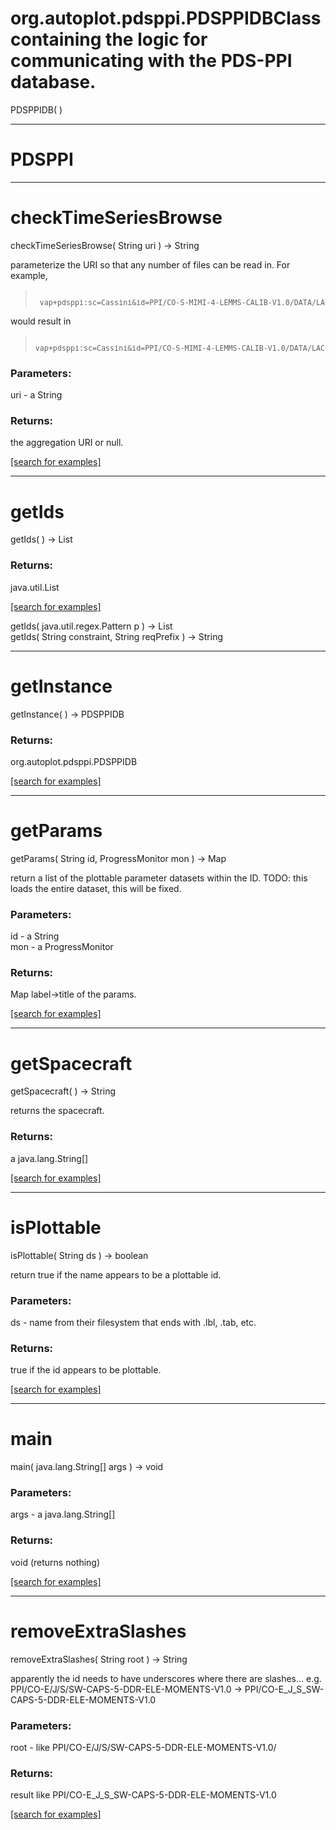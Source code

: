 # org.autoplot.pdsppi.PDSPPIDBClass containing the logic for communicating with the PDS-PPI database.
PDSPPIDB( )


***
<a name="PDSPPI"></a>
# PDSPPI



***
<a name="checkTimeSeriesBrowse"></a>
# checkTimeSeriesBrowse
checkTimeSeriesBrowse( String uri ) &rarr; String

parameterize the URI so that any number of files can be read in.  For example,
<blockquote><pre><small>
 vap+pdsppi:sc=Cassini&id=PPI/CO-S-MIMI-4-LEMMS-CALIB-V1.0/DATA/LACCAVG0_1MIN/2006/LACCAVG0_1MIN_2006269_01&param=E0
</small></pre></blockquote>
 would result in 
<blockquote><pre><small>
vap+pdsppi:sc=Cassini&id=PPI/CO-S-MIMI-4-LEMMS-CALIB-V1.0/DATA/LACCAVG0_1MIN/$Y/LACCAVG0_1MIN_$Y$j_01&param=E0
</small></pre></blockquote>

### Parameters:
uri - a String

### Returns:
the aggregation URI or null.

<a href="https://github.com/autoplot/dev/search?q=checkTimeSeriesBrowse&unscoped_q=checkTimeSeriesBrowse">[search for examples]</a>

***
<a name="getIds"></a>
# getIds
getIds(  ) &rarr; List



### Returns:
java.util.List


<a href="https://github.com/autoplot/dev/search?q=getIds&unscoped_q=getIds">[search for examples]</a>

getIds( java.util.regex.Pattern p ) &rarr; List<br>
getIds( String constraint, String reqPrefix ) &rarr; String<br>
***
<a name="getInstance"></a>
# getInstance
getInstance(  ) &rarr; PDSPPIDB



### Returns:
org.autoplot.pdsppi.PDSPPIDB


<a href="https://github.com/autoplot/dev/search?q=getInstance&unscoped_q=getInstance">[search for examples]</a>

***
<a name="getParams"></a>
# getParams
getParams( String id, ProgressMonitor mon ) &rarr; Map

return a list of the plottable parameter datasets within the ID.
 TODO: this loads the entire dataset, this will be fixed.

### Parameters:
id - a String
<br>mon - a ProgressMonitor

### Returns:
Map label->title of the params.

<a href="https://github.com/autoplot/dev/search?q=getParams&unscoped_q=getParams">[search for examples]</a>

***
<a name="getSpacecraft"></a>
# getSpacecraft
getSpacecraft(  ) &rarr; String

returns the spacecraft.

### Returns:
a java.lang.String[]


<a href="https://github.com/autoplot/dev/search?q=getSpacecraft&unscoped_q=getSpacecraft">[search for examples]</a>

***
<a name="isPlottable"></a>
# isPlottable
isPlottable( String ds ) &rarr; boolean

return true if the name appears to be a plottable id.

### Parameters:
ds - name from their filesystem that ends with .lbl, .tab, etc.

### Returns:
true if the id appears to be plottable.

<a href="https://github.com/autoplot/dev/search?q=isPlottable&unscoped_q=isPlottable">[search for examples]</a>

***
<a name="main"></a>
# main
main( java.lang.String[] args ) &rarr; void



### Parameters:
args - a java.lang.String[]

### Returns:
void (returns nothing)


<a href="https://github.com/autoplot/dev/search?q=main&unscoped_q=main">[search for examples]</a>

***
<a name="removeExtraSlashes"></a>
# removeExtraSlashes
removeExtraSlashes( String root ) &rarr; String

apparently the id needs to have underscores where there are slashes...  e.g.
 PPI/CO-E/J/S/SW-CAPS-5-DDR-ELE-MOMENTS-V1.0 -> PPI/CO-E_J_S_SW-CAPS-5-DDR-ELE-MOMENTS-V1.0

### Parameters:
root - like PPI/CO-E/J/S/SW-CAPS-5-DDR-ELE-MOMENTS-V1.0/

### Returns:
result like PPI/CO-E_J_S_SW-CAPS-5-DDR-ELE-MOMENTS-V1.0

<a href="https://github.com/autoplot/dev/search?q=removeExtraSlashes&unscoped_q=removeExtraSlashes">[search for examples]</a>

